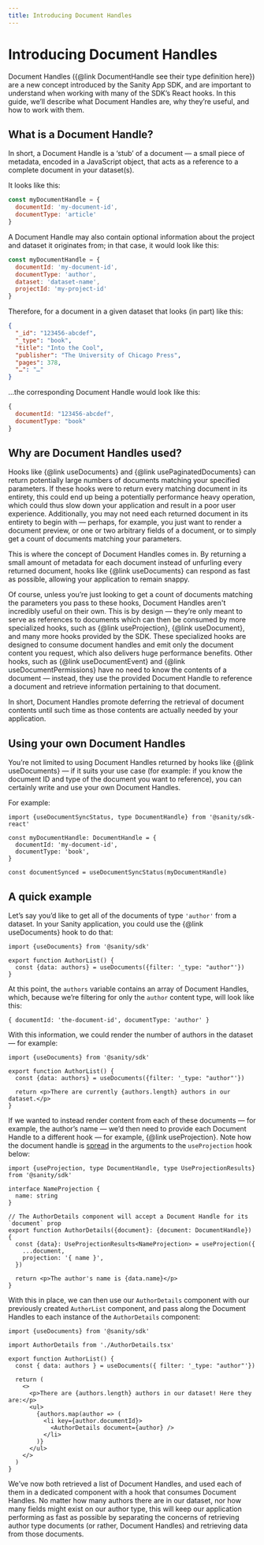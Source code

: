 ```yaml
---
title: Introducing Document Handles
---
```


# Introducing Document Handles

Document Handles ({@link DocumentHandle see their type definition here}) are a new concept introduced by the Sanity App SDK, and are important to understand when working with many of the SDK’s React hooks. In this guide, we’ll describe what Document Handles are, why they’re useful, and how to work with them.

## What is a Document Handle?

In short, a Document Handle is a ‘stub’ of a document — a small piece of metadata, encoded in a JavaScript object, that acts as a reference to a complete document in your dataset(s).

It looks like this:

```JavaScript
const myDocumentHandle = {
  documentId: 'my-document-id',
  documentType: 'article'
}
```

A Document Handle may also contain optional information about the project and dataset it originates from; in that case, it would look like this:

```JavaScript
const myDocumentHandle = {
  documentId: 'my-document-id',
  documentType: 'author',
  dataset: 'dataset-name',
  projectId: 'my-project-id'
}
```

Therefore, for a document in a given dataset that looks (in part) like this:

```JSON
{
  "_id": "123456-abcdef",
  "_type": "book",
  "title": "Into the Cool",
  "publisher": "The University of Chicago Press",
  "pages": 378,
  "…": "…"
}
```

…the corresponding Document Handle would look like this:

```JavaScript
{
  documentId: "123456-abcdef",
  documentType: "book"
}
```

## Why are Document Handles used?

Hooks like {@link useDocuments} and {@link usePaginatedDocuments} can return potentially large numbers of documents matching your specified parameters. If these hooks were to return every matching document in its entirety, this could end up being a potentially performance heavy operation, which could thus slow down your application and result in a poor user experience. Additionally, you may not need each returned document in its entirety to begin with — perhaps, for example, you just want to render a document preview, or one or two arbitrary fields of a document, or to simply get a count of documents matching your parameters.

This is where the concept of Document Handles comes in. By returning a small amount of metadata for each document instead of unfurling every returned document, hooks like {@link useDocuments} can respond as fast as possible, allowing your application to remain snappy.

Of course, unless you’re just looking to get a count of documents matching the parameters you pass to these hooks, Document Handles aren't incredibly useful on their own. This is by design — they’re only meant to serve as references to documents which can then be consumed by more specialized hooks, such as {@link useProjection}, {@link useDocument}, and many more hooks provided by the SDK. These specialized hooks are designed to consume document handles and emit only the document content you request, which also delivers huge performance benefits. Other hooks, such as {@link useDocumentEvent} and {@link useDocumentPermissions} have no need to know the contents of a document — instead, they use the provided Document Handle to reference a document and retrieve information pertaining to that document.

In short, Document Handles promote deferring the retrieval of document contents until such time as those contents are actually needed by your application.

## Using your own Document Handles

You’re not limited to using Document Handles returned by hooks like {@link useDocuments} — if it suits your use case (for example: if you know the document ID and type of the document you want to reference), you can certainly write and use your own Document Handles.

For example:

```tsx
import {useDocumentSyncStatus, type DocumentHandle} from '@sanity/sdk-react'

const myDocumentHandle: DocumentHandle = {
  documentId: 'my-document-id',
  documentType: 'book',
}

const documentSynced = useDocumentSyncStatus(myDocumentHandle)
```

## A quick example

Let’s say you’d like to get all of the documents of type `'author'` from a dataset. In your Sanity application, you could use the {@link useDocuments} hook to do that:

```tsx
import {useDocuments} from '@sanity/sdk'

export function AuthorList() {
  const {data: authors} = useDocuments({filter: '_type: "author"'})
}
```

At this point, the `authors` variable contains an array of Document Handles, which, because we’re filtering for only the `author` content type, will look like this:

```tsx
{ documentId: 'the-document-id', documentType: 'author' }
```

With this information, we could render the number of authors in the dataset — for example:

```tsx
import {useDocuments} from '@sanity/sdk'

export function AuthorList() {
  const {data: authors} = useDocuments({filter: '_type: "author"'})

  return <p>There are currently {authors.length} authors in our dataset.</p>
}
```

If we wanted to instead render content from each of these documents — for example, the author’s name — we’d then need to provide each Document Handle to a different hook — for example, {@link useProjection}. Note how the document handle is [spread](https://developer.mozilla.org/en-US/docs/Web/JavaScript/Reference/Operators/Spread_syntax) in the arguments to the `useProjection` hook below:

```tsx
import {useProjection, type DocumentHandle, type UseProjectionResults} from '@sanity/sdk'

interface NameProjection {
  name: string
}

// The AuthorDetails component will accept a Document Handle for its `document` prop
export function AuthorDetails({document}: {document: DocumentHandle}) {
  const {data}: UseProjectionResults<NameProjection> = useProjection({
    ...document,
    projection: '{ name }',
  })

  return <p>The author's name is {data.name}</p>
}
```

With this in place, we can then use our `AuthorDetails` component with our previously created `AuthorList` component, and pass along the Document Handles to each instance of the `AuthorDetails` component:

```tsx
import {useDocuments} from '@sanity/sdk'

import AuthorDetails from './AuthorDetails.tsx'

export function AuthorList() {
  const { data: authors } = useDocuments({ filter: '_type: "author"'})

  return (
    <>
      <p>There are {authors.length} authors in our dataset! Here they are:</p>
      <ul>
        {authors.map(author => (
          <li key={author.documentId}>
            <AuthorDetails document={author} />
          </li>
        )}
      </ul>
    </>
  )
}
```

We’ve now both retrieved a list of Document Handles, and used each of them in a dedicated component with a hook that consumes Document Handles. No matter how many authors there are in our dataset, nor how many fields might exist on our author type, this will keep our application performing as fast as possible by separating the concerns of retrieving author type documents (or rather, Document Handles) and retrieving data from those documents.
